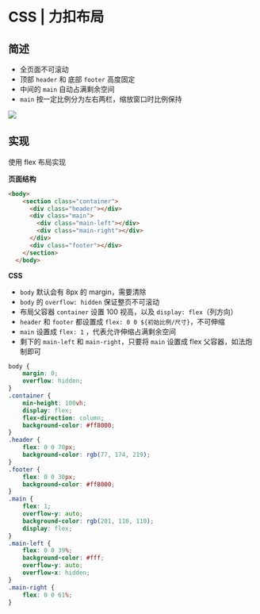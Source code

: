 # CSS | 力扣布局

## 简述

+ 全页面不可滚动
+ 顶部 `header` 和 底部 `footer` 高度固定
+ 中间的 `main` 自动占满剩余空间
+ `main` 按一定比例分为左右两栏，缩放窗口时比例保持

![](https://cjpark-1304138896.cos.ap-guangzhou.myqcloud.com/note_img/20211207162759.png)

## 实现

使用 flex 布局实现

**页面结构**

```html
<body>
    <section class="container">
      <div class="header"></div>
      <div class="main">
        <div class="main-left"></div>
        <div class="main-right"></div>
      </div>
      <div class="footer"></div>
    </section>
  </body>
```

**CSS**

+ `body` 默认会有 8px 的 margin，需要清除
+ `body` 的 `overflow: hidden` 保证整页不可滚动
+ 布局父容器 `container` 设置 100 视高，以及 `display: flex`（列方向）
+ `header` 和 `footer` 都设置成 `flex: 0 0 ${初始比例/尺寸}`，不可伸缩
+ `main` 设置成 `flex: 1` ，代表允许伸缩占满剩余空间
+ 剩下的 `main-left` 和 `main-right`，只要将 `main` 设置成 flex 父容器，如法炮制即可

```css
body {
    margin: 0;
    overflow: hidden;
}
.container {
    min-height: 100vh;
    display: flex;
    flex-direction: column;
    background-color: #ff8000;
}
.header {
    flex: 0 0 70px;
    background-color: rgb(77, 174, 219);
}
.footer {
    flex: 0 0 30px;
    background-color: #ff8000;
}
.main {
    flex: 1;
    overflow-y: auto;
    background-color: rgb(201, 110, 110);
    display: flex;
}
.main-left {
    flex: 0 0 39%;
    background-color: #fff;
    overflow-y: auto;
    overflow-x: hidden;
}
.main-right {
    flex: 0 0 61%;
}
```

